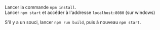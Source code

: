 Lancer la commande `npm install`.  
Lancer `npm start` et accéder à l'addresse `localhost:8080` (sur windows)

S'il y a un souci, lancer `npm run build`, puis à nouveau `npm start`.
